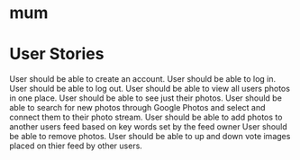 # mum

# User Stories

User should be able to create an account.
User should be able to log in.
User should be able to log out.
User should be able to view all users photos in one place.
User should be able to see just their photos.
User should be able to search for new photos through Google Photos and select and connect them to their photo stream.
User should be able to add photos to another users feed based on key words set by the feed owner
User should be able to remove photos.
User should be able to up and down vote images placed on thier feed by other users.
